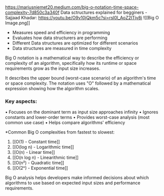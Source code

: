 https://mariusniemet20.medium.com/big-o-notation-time-space-complexity-7d850c3a340f
Data sctructures explained for begginers - Sajjaad Khadar: https://youtu.be/O9v10jQkm5c?si=rsI0l_AoZ2ITjv8i
![[Big O Image.png]]

- Measures speed and efficiency in programming
- Evaluates how data structurers are performing
- Different Data structures are optimized for different scenarios
- Data structures are measured in time complexity

Big O notation is a mathematical way to describe the efficiency or complexity of an algorithm, specifically how its runtime or space requirements grow as the input
size increases.

It describes the upper bound (worst-case scenario) of an algorithm's time or space complexity. The notation uses "O" followed by a mathematical expression showing
how the algorithm scales.

### Key aspects:

• Focuses on the dominant term as input size approaches infinity
• Ignores constants and lower-order terms
• Provides worst-case analysis (most common use case)
• Helps compare algorithms' efficiency

*Common Big O complexities from fastest to slowest:

1. [[O(1) - Constant time]]
2. [[O(log n) - Logarithmic time]]
3. [[O(n) - Linear time]]
4. [[O(n log n) - Linearithmic time]]
5. [[O(n²) - Quadratic time]]
6. [[O(2ⁿ) - Exponential time]]

Big O analysis helps developers make informed decisions about which algorithms to use based on expected input sizes and performance requirements.



